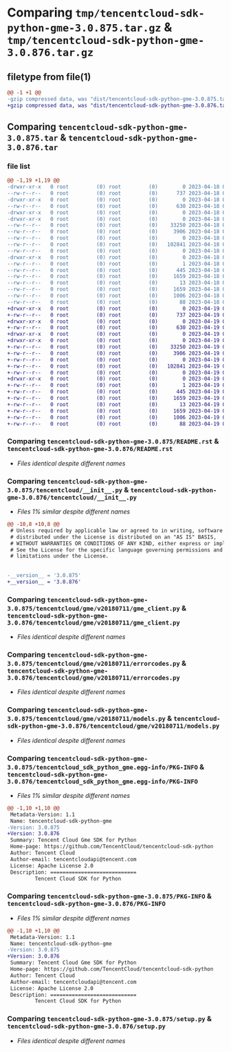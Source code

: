 # Comparing `tmp/tencentcloud-sdk-python-gme-3.0.875.tar.gz` & `tmp/tencentcloud-sdk-python-gme-3.0.876.tar.gz`

## filetype from file(1)

```diff
@@ -1 +1 @@
-gzip compressed data, was "dist/tencentcloud-sdk-python-gme-3.0.875.tar", last modified: Tue Apr 18 00:39:15 2023, max compression
+gzip compressed data, was "dist/tencentcloud-sdk-python-gme-3.0.876.tar", last modified: Wed Apr 19 00:28:06 2023, max compression
```

## Comparing `tencentcloud-sdk-python-gme-3.0.875.tar` & `tencentcloud-sdk-python-gme-3.0.876.tar`

### file list

```diff
@@ -1,19 +1,19 @@
-drwxr-xr-x   0 root         (0) root         (0)        0 2023-04-18 00:39:15.000000 tencentcloud-sdk-python-gme-3.0.875/
--rw-r--r--   0 root         (0) root         (0)      737 2023-04-18 00:39:15.000000 tencentcloud-sdk-python-gme-3.0.875/README.rst
-drwxr-xr-x   0 root         (0) root         (0)        0 2023-04-18 00:39:15.000000 tencentcloud-sdk-python-gme-3.0.875/tencentcloud/
--rw-r--r--   0 root         (0) root         (0)      630 2023-04-18 00:39:15.000000 tencentcloud-sdk-python-gme-3.0.875/tencentcloud/__init__.py
-drwxr-xr-x   0 root         (0) root         (0)        0 2023-04-18 00:39:15.000000 tencentcloud-sdk-python-gme-3.0.875/tencentcloud/gme/
-drwxr-xr-x   0 root         (0) root         (0)        0 2023-04-18 00:39:15.000000 tencentcloud-sdk-python-gme-3.0.875/tencentcloud/gme/v20180711/
--rw-r--r--   0 root         (0) root         (0)    33250 2023-04-18 00:39:15.000000 tencentcloud-sdk-python-gme-3.0.875/tencentcloud/gme/v20180711/gme_client.py
--rw-r--r--   0 root         (0) root         (0)     3906 2023-04-18 00:39:15.000000 tencentcloud-sdk-python-gme-3.0.875/tencentcloud/gme/v20180711/errorcodes.py
--rw-r--r--   0 root         (0) root         (0)        0 2023-04-18 00:39:15.000000 tencentcloud-sdk-python-gme-3.0.875/tencentcloud/gme/v20180711/__init__.py
--rw-r--r--   0 root         (0) root         (0)   102841 2023-04-18 00:39:15.000000 tencentcloud-sdk-python-gme-3.0.875/tencentcloud/gme/v20180711/models.py
--rw-r--r--   0 root         (0) root         (0)        0 2023-04-18 00:39:15.000000 tencentcloud-sdk-python-gme-3.0.875/tencentcloud/gme/__init__.py
-drwxr-xr-x   0 root         (0) root         (0)        0 2023-04-18 00:39:15.000000 tencentcloud-sdk-python-gme-3.0.875/tencentcloud_sdk_python_gme.egg-info/
--rw-r--r--   0 root         (0) root         (0)        1 2023-04-18 00:39:15.000000 tencentcloud-sdk-python-gme-3.0.875/tencentcloud_sdk_python_gme.egg-info/dependency_links.txt
--rw-r--r--   0 root         (0) root         (0)      445 2023-04-18 00:39:15.000000 tencentcloud-sdk-python-gme-3.0.875/tencentcloud_sdk_python_gme.egg-info/SOURCES.txt
--rw-r--r--   0 root         (0) root         (0)     1659 2023-04-18 00:39:15.000000 tencentcloud-sdk-python-gme-3.0.875/tencentcloud_sdk_python_gme.egg-info/PKG-INFO
--rw-r--r--   0 root         (0) root         (0)       13 2023-04-18 00:39:15.000000 tencentcloud-sdk-python-gme-3.0.875/tencentcloud_sdk_python_gme.egg-info/top_level.txt
--rw-r--r--   0 root         (0) root         (0)     1659 2023-04-18 00:39:15.000000 tencentcloud-sdk-python-gme-3.0.875/PKG-INFO
--rw-r--r--   0 root         (0) root         (0)     1006 2023-04-18 00:39:15.000000 tencentcloud-sdk-python-gme-3.0.875/setup.py
--rw-r--r--   0 root         (0) root         (0)       88 2023-04-18 00:39:15.000000 tencentcloud-sdk-python-gme-3.0.875/setup.cfg
+drwxr-xr-x   0 root         (0) root         (0)        0 2023-04-19 00:28:06.000000 tencentcloud-sdk-python-gme-3.0.876/
+-rw-r--r--   0 root         (0) root         (0)      737 2023-04-19 00:28:06.000000 tencentcloud-sdk-python-gme-3.0.876/README.rst
+drwxr-xr-x   0 root         (0) root         (0)        0 2023-04-19 00:28:06.000000 tencentcloud-sdk-python-gme-3.0.876/tencentcloud/
+-rw-r--r--   0 root         (0) root         (0)      630 2023-04-19 00:28:06.000000 tencentcloud-sdk-python-gme-3.0.876/tencentcloud/__init__.py
+drwxr-xr-x   0 root         (0) root         (0)        0 2023-04-19 00:28:06.000000 tencentcloud-sdk-python-gme-3.0.876/tencentcloud/gme/
+drwxr-xr-x   0 root         (0) root         (0)        0 2023-04-19 00:28:06.000000 tencentcloud-sdk-python-gme-3.0.876/tencentcloud/gme/v20180711/
+-rw-r--r--   0 root         (0) root         (0)    33250 2023-04-19 00:28:06.000000 tencentcloud-sdk-python-gme-3.0.876/tencentcloud/gme/v20180711/gme_client.py
+-rw-r--r--   0 root         (0) root         (0)     3906 2023-04-19 00:28:06.000000 tencentcloud-sdk-python-gme-3.0.876/tencentcloud/gme/v20180711/errorcodes.py
+-rw-r--r--   0 root         (0) root         (0)        0 2023-04-19 00:28:06.000000 tencentcloud-sdk-python-gme-3.0.876/tencentcloud/gme/v20180711/__init__.py
+-rw-r--r--   0 root         (0) root         (0)   102841 2023-04-19 00:28:06.000000 tencentcloud-sdk-python-gme-3.0.876/tencentcloud/gme/v20180711/models.py
+-rw-r--r--   0 root         (0) root         (0)        0 2023-04-19 00:28:06.000000 tencentcloud-sdk-python-gme-3.0.876/tencentcloud/gme/__init__.py
+drwxr-xr-x   0 root         (0) root         (0)        0 2023-04-19 00:28:06.000000 tencentcloud-sdk-python-gme-3.0.876/tencentcloud_sdk_python_gme.egg-info/
+-rw-r--r--   0 root         (0) root         (0)        1 2023-04-19 00:28:06.000000 tencentcloud-sdk-python-gme-3.0.876/tencentcloud_sdk_python_gme.egg-info/dependency_links.txt
+-rw-r--r--   0 root         (0) root         (0)      445 2023-04-19 00:28:06.000000 tencentcloud-sdk-python-gme-3.0.876/tencentcloud_sdk_python_gme.egg-info/SOURCES.txt
+-rw-r--r--   0 root         (0) root         (0)     1659 2023-04-19 00:28:06.000000 tencentcloud-sdk-python-gme-3.0.876/tencentcloud_sdk_python_gme.egg-info/PKG-INFO
+-rw-r--r--   0 root         (0) root         (0)       13 2023-04-19 00:28:06.000000 tencentcloud-sdk-python-gme-3.0.876/tencentcloud_sdk_python_gme.egg-info/top_level.txt
+-rw-r--r--   0 root         (0) root         (0)     1659 2023-04-19 00:28:06.000000 tencentcloud-sdk-python-gme-3.0.876/PKG-INFO
+-rw-r--r--   0 root         (0) root         (0)     1006 2023-04-19 00:28:06.000000 tencentcloud-sdk-python-gme-3.0.876/setup.py
+-rw-r--r--   0 root         (0) root         (0)       88 2023-04-19 00:28:06.000000 tencentcloud-sdk-python-gme-3.0.876/setup.cfg
```

### Comparing `tencentcloud-sdk-python-gme-3.0.875/README.rst` & `tencentcloud-sdk-python-gme-3.0.876/README.rst`

 * *Files identical despite different names*

### Comparing `tencentcloud-sdk-python-gme-3.0.875/tencentcloud/__init__.py` & `tencentcloud-sdk-python-gme-3.0.876/tencentcloud/__init__.py`

 * *Files 1% similar despite different names*

```diff
@@ -10,8 +10,8 @@
 # Unless required by applicable law or agreed to in writing, software
 # distributed under the License is distributed on an "AS IS" BASIS,
 # WITHOUT WARRANTIES OR CONDITIONS OF ANY KIND, either express or implied.
 # See the License for the specific language governing permissions and
 # limitations under the License.
 
 
-__version__ = '3.0.875'
+__version__ = '3.0.876'
```

### Comparing `tencentcloud-sdk-python-gme-3.0.875/tencentcloud/gme/v20180711/gme_client.py` & `tencentcloud-sdk-python-gme-3.0.876/tencentcloud/gme/v20180711/gme_client.py`

 * *Files identical despite different names*

### Comparing `tencentcloud-sdk-python-gme-3.0.875/tencentcloud/gme/v20180711/errorcodes.py` & `tencentcloud-sdk-python-gme-3.0.876/tencentcloud/gme/v20180711/errorcodes.py`

 * *Files identical despite different names*

### Comparing `tencentcloud-sdk-python-gme-3.0.875/tencentcloud/gme/v20180711/models.py` & `tencentcloud-sdk-python-gme-3.0.876/tencentcloud/gme/v20180711/models.py`

 * *Files identical despite different names*

### Comparing `tencentcloud-sdk-python-gme-3.0.875/tencentcloud_sdk_python_gme.egg-info/PKG-INFO` & `tencentcloud-sdk-python-gme-3.0.876/tencentcloud_sdk_python_gme.egg-info/PKG-INFO`

 * *Files 1% similar despite different names*

```diff
@@ -1,10 +1,10 @@
 Metadata-Version: 1.1
 Name: tencentcloud-sdk-python-gme
-Version: 3.0.875
+Version: 3.0.876
 Summary: Tencent Cloud Gme SDK for Python
 Home-page: https://github.com/TencentCloud/tencentcloud-sdk-python
 Author: Tencent Cloud
 Author-email: tencentcloudapi@tencent.com
 License: Apache License 2.0
 Description: ============================
         Tencent Cloud SDK for Python
```

### Comparing `tencentcloud-sdk-python-gme-3.0.875/PKG-INFO` & `tencentcloud-sdk-python-gme-3.0.876/PKG-INFO`

 * *Files 1% similar despite different names*

```diff
@@ -1,10 +1,10 @@
 Metadata-Version: 1.1
 Name: tencentcloud-sdk-python-gme
-Version: 3.0.875
+Version: 3.0.876
 Summary: Tencent Cloud Gme SDK for Python
 Home-page: https://github.com/TencentCloud/tencentcloud-sdk-python
 Author: Tencent Cloud
 Author-email: tencentcloudapi@tencent.com
 License: Apache License 2.0
 Description: ============================
         Tencent Cloud SDK for Python
```

### Comparing `tencentcloud-sdk-python-gme-3.0.875/setup.py` & `tencentcloud-sdk-python-gme-3.0.876/setup.py`

 * *Files identical despite different names*


